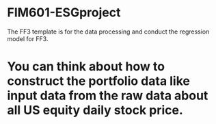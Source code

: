 # FIM601-ESGproject
The FF3 template is for the data processing and conduct the regression model for FF3.
# You can think about how to construct the portfolio data like input data from the raw data about all US equity daily stock price.
